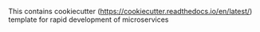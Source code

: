 This contains cookiecutter (https://cookiecutter.readthedocs.io/en/latest/) template for rapid development of microservices

